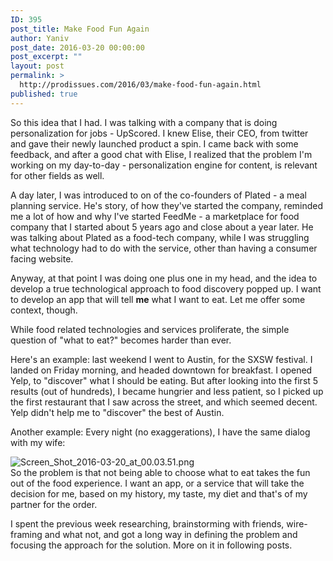 ```yaml
---
ID: 395
post_title: Make Food Fun Again
author: Yaniv
post_date: 2016-03-20 00:00:00
post_excerpt: ""
layout: post
permalink: >
  http://prodissues.com/2016/03/make-food-fun-again.html
published: true
---
```

So this idea that I had. I was talking with a company that is doing personalization for jobs - UpScored. I knew Elise, their CEO, from twitter and gave their newly launched product a spin. I came back with some feedback, and after a good chat with Elise, I realized that the problem I'm working on my day-to-day - personalization engine for content, is relevant for other fields as well.

A day later, I was introduced to on of the co-founders of Plated - a meal planning service. He's story, of how they've started the company, reminded me a lot of how and why I've started FeedMe - a marketplace for food company that I started about 5 years ago and close about a year later. He was talking about Plated as a food-tech company, while I was struggling what technology had to do with the service, other than having a consumer facing website.

Anyway, at that point I was doing one plus one in my head, and the idea to develop a true technological approach to food discovery popped up. I want to develop an app that will tell <b>me</b> what I want to eat. Let me offer some context, though.

While food related technologies and services proliferate, the simple question of "what to eat?" becomes harder than ever.

Here's an example: last weekend I went to Austin, for the SXSW festival. I landed on Friday morning, and headed downtown for breakfast. I opened Yelp, to "discover" what I should be eating. But after looking into the first 5 results (out of hundreds), I became hungrier and less patient, so I picked up the first restaurant that I saw across the street, and which seemed decent. Yelp didn't help me to "discover" the best of Austin.

Another example: Every night (no exaggerations), I have the same dialog with my wife:
<div class="figure">

<img src="http://media.prodissues.com/images/2016/03/Screen_Shot_2016-03-20_at_00.03.51.png" alt="Screen_Shot_2016-03-20_at_00.03.51.png" />

</div>
So the problem is that not being able to choose what to eat takes the fun out of the food experience. I want an app, or a service that will take the decision for me, based on my history, my taste, my diet and that's of my partner for the order.

I spent the previous week researching, brainstorming with friends, wire-framing and what not, and got a long way in defining the problem and focusing the approach for the solution. More on it in following posts.